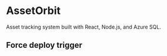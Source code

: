 # AssetOrbit

Asset tracking system built with React, Node.js, and Azure SQL.

## Force deploy trigger